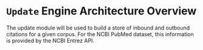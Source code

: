 # `Update` Engine Architecture Overview

The update module will be used to build a store of inbound and outbound citations for a given corpus. For the NCBI PubMed dataset, this information is provided by the NCBI Entrez API.
